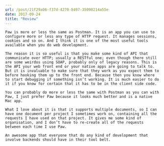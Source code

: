 ```yaml
---
url: /post/21f29a06-f37d-4270-8497-35090214a55e
date: 2017-09-24
title: "Review"
---
```


<div class="kg-card-markdown">

  <p>

    Paw is more or less the same as Postman. It is an app you can use to configure more or less any type of HTTP request. It manages sessions, cookies and so on. And I think it is one of the most useful tools available when you do web development.

  </p>

  

  <p>

    The reason it is so useful is that you make some kind of API that communicate over HTTP; usually a RESTful one; even though there still are some weirdos using SOAP, probably only of legacy reasons. This is the API your web front end or your native apps are going to talk to. But it is invaluable to make sure that they work as you expect them to before hooking them up to the front end. Because then you know where to start debugging if something isn’t working. It is much easier to do it if you know for certain that it has to be in the client side code.

  </p>

  

  <p>

    You can probably do more or less the same with Postman as you can with Paw, I just prefer Paw because it looks much better and is a native Mac app.

  </p>

  

  <p>

    What I love about it is that it supports multiple documents, so I can have one document per project I sometimes work on, containing all the requests I have used on that project. It gives me some kind of organisation, and I don’t have to re-create all of the requests between each time I use Paw.

  </p>

  

  <p>

    An awesome app that everyone that do any kind of development that involve backends should have in their tool belt.

  </p>

</div>